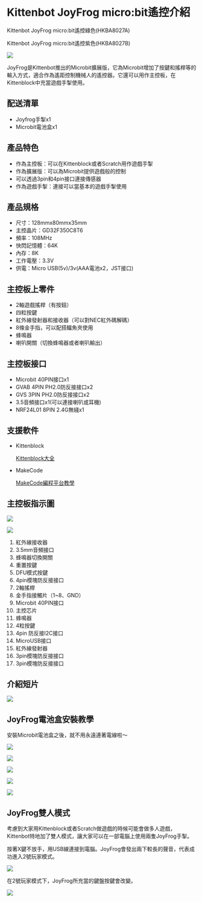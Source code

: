 # Kittenbot JoyFrog micro:bit遙控介紹

Kittenbot JoyFrog micro:bit遙控綠色(HKBA8027A)

Kittenbot JoyFrog micro:bit遙控紫色(HKBA8027B)

![](../images/joyfrog1.png)

JoyFrog是Kittenbot推出的Microbit擴展版，它為Microbit增加了按鍵和搖桿等的輸入方式，適合作為遙距控制機械人的遙控器。它還可以用作主控板，在Kittenblock中充當遊戲手掣使用。

## 配送清單

- Joyfrog手掣x1
- Microbit電池盒x1

## 產品特色

- 作為主控板：可以在Kittenblock或者Scratch用作遊戲手掣
- 作為擴展版：可以為Microbit提供遊戲般的控制
- 可以透過3pin和4pin接口連接傳感器
- 作為遊戲手掣：連接可以當基本的遊戲手掣使用

## 產品規格

- 尺寸：128mmx80mmx35mm    
- 主控晶片：GD32F350C8T6   
- 頻率：108MHz   
- 快閃記憶體：64K   
- 內存：8K   
- 工作電壓：3.3V   
- 供電：Micro USB(5v)/3v(AAA電池x2，JST接口)

## 主控板上零件

- 2軸遊戲搖桿（有按鈕）
- 四粒按鍵
- 紅外線發射器和接收器（可以對NEC紅外碼解碼）
- 8條金手指，可以配搭鱷魚夾使用
- 蜂鳴器
- 喇叭開關（切換蜂鳴器或者喇叭輸出）

## 主控板接口

- Microbit 40PIN接口x1
- GVAB 4PIN PH2.0防反接接口x2
- GVS 3PIN PH2.0防反接接口x2
- 3.5音頻接口x1(可以連接喇叭或耳機)
- NRF24L01 8PIN 2.4G無綫x1

## 支援軟件

- Kittenblock

    [Kittenblock大全](../../KittenBlock/index)
    
- MakeCode

    [MakeCode編程平台教學](../../Makecode/index)
    
## 主控板指示圖

![](../images/joyfrog_diag1.png)

![](../images/joyfrog_diag2.png)

1. 紅外線接收器
2. 3.5mm音頻接口
3. 蜂鳴器切換開關
4. 重置按鍵
5. DFU模式按鍵
6. 4pin模塊防反接接口
7. 2軸搖桿
8. 金手指接觸片（1~8、GND）
9. Microbit 40PIN接口
10. 主控芯片
11. 蜂鳴器
12. 4粒按鍵
13. 4pin 防反接I2C接口
14. MicroUSB接口
15. 紅外線發射器
16. 3pin模塊防反接接口
17. 3pin模塊防反接接口

## 介紹短片

[![](![](../images/joyfrog_video.png))](https://www.youtube.com/watch?v=MyQpYKhSHmY)

## JoyFrog電池盒安裝教學

安裝Microbit電池盒之後，就不用永遠連著電線啦～

![](../images/joyfrog_bat1.png)

![](../images/joyfrog_bat2.png)

![](../images/joyfrog_bat3.png)

![](../images/joyfrog_bat4.png)

![](../images/joyfrog_bat5.png)

## JoyFrog雙人模式

考慮到大家用Kittenblock或者Scratch做遊戲的時候可能會做多人遊戲，Kittenbot特地加了雙人模式，讓大家可以在一部電腦上使用兩隻JoyFrog手掣。

按著X鍵不放手，用USB線連接到電腦。JoyFrog會發出兩下較長的聲音，代表成功進入2號玩家模式。

![](../images/joyfrog_2p1.png)

在2號玩家模式下，JoyFrog所充當的鍵盤按鍵會改變。

![](../images/joyfrog_2p2.png)